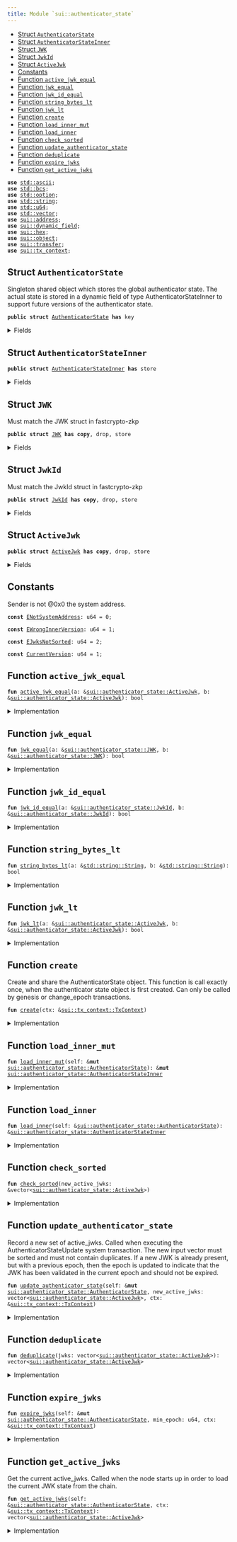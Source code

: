 ```yaml
---
title: Module `sui::authenticator_state`
---
```




-  [Struct `AuthenticatorState`](#sui_authenticator_state_AuthenticatorState)
-  [Struct `AuthenticatorStateInner`](#sui_authenticator_state_AuthenticatorStateInner)
-  [Struct `JWK`](#sui_authenticator_state_JWK)
-  [Struct `JwkId`](#sui_authenticator_state_JwkId)
-  [Struct `ActiveJwk`](#sui_authenticator_state_ActiveJwk)
-  [Constants](#@Constants_0)
-  [Function `active_jwk_equal`](#sui_authenticator_state_active_jwk_equal)
-  [Function `jwk_equal`](#sui_authenticator_state_jwk_equal)
-  [Function `jwk_id_equal`](#sui_authenticator_state_jwk_id_equal)
-  [Function `string_bytes_lt`](#sui_authenticator_state_string_bytes_lt)
-  [Function `jwk_lt`](#sui_authenticator_state_jwk_lt)
-  [Function `create`](#sui_authenticator_state_create)
-  [Function `load_inner_mut`](#sui_authenticator_state_load_inner_mut)
-  [Function `load_inner`](#sui_authenticator_state_load_inner)
-  [Function `check_sorted`](#sui_authenticator_state_check_sorted)
-  [Function `update_authenticator_state`](#sui_authenticator_state_update_authenticator_state)
-  [Function `deduplicate`](#sui_authenticator_state_deduplicate)
-  [Function `expire_jwks`](#sui_authenticator_state_expire_jwks)
-  [Function `get_active_jwks`](#sui_authenticator_state_get_active_jwks)


<pre><code><b>use</b> <a href="../std/ascii.md#std_ascii">std::ascii</a>;
<b>use</b> <a href="../std/bcs.md#std_bcs">std::bcs</a>;
<b>use</b> <a href="../std/option.md#std_option">std::option</a>;
<b>use</b> <a href="../std/string.md#std_string">std::string</a>;
<b>use</b> <a href="../std/u64.md#std_u64">std::u64</a>;
<b>use</b> <a href="../std/vector.md#std_vector">std::vector</a>;
<b>use</b> <a href="../sui/address.md#sui_address">sui::address</a>;
<b>use</b> <a href="../sui/dynamic_field.md#sui_dynamic_field">sui::dynamic_field</a>;
<b>use</b> <a href="../sui/hex.md#sui_hex">sui::hex</a>;
<b>use</b> <a href="../sui/object.md#sui_object">sui::object</a>;
<b>use</b> <a href="../sui/transfer.md#sui_transfer">sui::transfer</a>;
<b>use</b> <a href="../sui/tx_context.md#sui_tx_context">sui::tx_context</a>;
</code></pre>



<a name="sui_authenticator_state_AuthenticatorState"></a>

## Struct `AuthenticatorState`

Singleton shared object which stores the global authenticator state.
The actual state is stored in a dynamic field of type AuthenticatorStateInner to support
future versions of the authenticator state.


<pre><code><b>public</b> <b>struct</b> <a href="../sui/authenticator_state.md#sui_authenticator_state_AuthenticatorState">AuthenticatorState</a> <b>has</b> key
</code></pre>



<details>
<summary>Fields</summary>


<dl>
<dt>
<code>id: <a href="../sui/object.md#sui_object_UID">sui::object::UID</a></code>
</dt>
<dd>
</dd>
<dt>
<code>version: u64</code>
</dt>
<dd>
</dd>
</dl>


</details>

<a name="sui_authenticator_state_AuthenticatorStateInner"></a>

## Struct `AuthenticatorStateInner`



<pre><code><b>public</b> <b>struct</b> <a href="../sui/authenticator_state.md#sui_authenticator_state_AuthenticatorStateInner">AuthenticatorStateInner</a> <b>has</b> store
</code></pre>



<details>
<summary>Fields</summary>


<dl>
<dt>
<code>version: u64</code>
</dt>
<dd>
</dd>
<dt>
<code>active_jwks: vector&lt;<a href="../sui/authenticator_state.md#sui_authenticator_state_ActiveJwk">sui::authenticator_state::ActiveJwk</a>&gt;</code>
</dt>
<dd>
 List of currently active JWKs.
</dd>
</dl>


</details>

<a name="sui_authenticator_state_JWK"></a>

## Struct `JWK`

Must match the JWK struct in fastcrypto-zkp


<pre><code><b>public</b> <b>struct</b> <a href="../sui/authenticator_state.md#sui_authenticator_state_JWK">JWK</a> <b>has</b> <b>copy</b>, drop, store
</code></pre>



<details>
<summary>Fields</summary>


<dl>
<dt>
<code>kty: <a href="../std/string.md#std_string_String">std::string::String</a></code>
</dt>
<dd>
</dd>
<dt>
<code>e: <a href="../std/string.md#std_string_String">std::string::String</a></code>
</dt>
<dd>
</dd>
<dt>
<code>n: <a href="../std/string.md#std_string_String">std::string::String</a></code>
</dt>
<dd>
</dd>
<dt>
<code>alg: <a href="../std/string.md#std_string_String">std::string::String</a></code>
</dt>
<dd>
</dd>
</dl>


</details>

<a name="sui_authenticator_state_JwkId"></a>

## Struct `JwkId`

Must match the JwkId struct in fastcrypto-zkp


<pre><code><b>public</b> <b>struct</b> <a href="../sui/authenticator_state.md#sui_authenticator_state_JwkId">JwkId</a> <b>has</b> <b>copy</b>, drop, store
</code></pre>



<details>
<summary>Fields</summary>


<dl>
<dt>
<code>iss: <a href="../std/string.md#std_string_String">std::string::String</a></code>
</dt>
<dd>
</dd>
<dt>
<code>kid: <a href="../std/string.md#std_string_String">std::string::String</a></code>
</dt>
<dd>
</dd>
</dl>


</details>

<a name="sui_authenticator_state_ActiveJwk"></a>

## Struct `ActiveJwk`



<pre><code><b>public</b> <b>struct</b> <a href="../sui/authenticator_state.md#sui_authenticator_state_ActiveJwk">ActiveJwk</a> <b>has</b> <b>copy</b>, drop, store
</code></pre>



<details>
<summary>Fields</summary>


<dl>
<dt>
<code>jwk_id: <a href="../sui/authenticator_state.md#sui_authenticator_state_JwkId">sui::authenticator_state::JwkId</a></code>
</dt>
<dd>
</dd>
<dt>
<code>jwk: <a href="../sui/authenticator_state.md#sui_authenticator_state_JWK">sui::authenticator_state::JWK</a></code>
</dt>
<dd>
</dd>
<dt>
<code>epoch: u64</code>
</dt>
<dd>
</dd>
</dl>


</details>

<a name="@Constants_0"></a>

## Constants


<a name="sui_authenticator_state_ENotSystemAddress"></a>

Sender is not @0x0 the system address.


<pre><code><b>const</b> <a href="../sui/authenticator_state.md#sui_authenticator_state_ENotSystemAddress">ENotSystemAddress</a>: u64 = 0;
</code></pre>



<a name="sui_authenticator_state_EWrongInnerVersion"></a>



<pre><code><b>const</b> <a href="../sui/authenticator_state.md#sui_authenticator_state_EWrongInnerVersion">EWrongInnerVersion</a>: u64 = 1;
</code></pre>



<a name="sui_authenticator_state_EJwksNotSorted"></a>



<pre><code><b>const</b> <a href="../sui/authenticator_state.md#sui_authenticator_state_EJwksNotSorted">EJwksNotSorted</a>: u64 = 2;
</code></pre>



<a name="sui_authenticator_state_CurrentVersion"></a>



<pre><code><b>const</b> <a href="../sui/authenticator_state.md#sui_authenticator_state_CurrentVersion">CurrentVersion</a>: u64 = 1;
</code></pre>



<a name="sui_authenticator_state_active_jwk_equal"></a>

## Function `active_jwk_equal`



<pre><code><b>fun</b> <a href="../sui/authenticator_state.md#sui_authenticator_state_active_jwk_equal">active_jwk_equal</a>(a: &<a href="../sui/authenticator_state.md#sui_authenticator_state_ActiveJwk">sui::authenticator_state::ActiveJwk</a>, b: &<a href="../sui/authenticator_state.md#sui_authenticator_state_ActiveJwk">sui::authenticator_state::ActiveJwk</a>): bool
</code></pre>



<details>
<summary>Implementation</summary>


<pre><code><b>fun</b> <a href="../sui/authenticator_state.md#sui_authenticator_state_active_jwk_equal">active_jwk_equal</a>(a: &<a href="../sui/authenticator_state.md#sui_authenticator_state_ActiveJwk">ActiveJwk</a>, b: &<a href="../sui/authenticator_state.md#sui_authenticator_state_ActiveJwk">ActiveJwk</a>): bool {
    // note: epoch is ignored
    <a href="../sui/authenticator_state.md#sui_authenticator_state_jwk_equal">jwk_equal</a>(&a.jwk, &b.jwk) && <a href="../sui/authenticator_state.md#sui_authenticator_state_jwk_id_equal">jwk_id_equal</a>(&a.jwk_id, &b.jwk_id)
}
</code></pre>



</details>

<a name="sui_authenticator_state_jwk_equal"></a>

## Function `jwk_equal`



<pre><code><b>fun</b> <a href="../sui/authenticator_state.md#sui_authenticator_state_jwk_equal">jwk_equal</a>(a: &<a href="../sui/authenticator_state.md#sui_authenticator_state_JWK">sui::authenticator_state::JWK</a>, b: &<a href="../sui/authenticator_state.md#sui_authenticator_state_JWK">sui::authenticator_state::JWK</a>): bool
</code></pre>



<details>
<summary>Implementation</summary>


<pre><code><b>fun</b> <a href="../sui/authenticator_state.md#sui_authenticator_state_jwk_equal">jwk_equal</a>(a: &<a href="../sui/authenticator_state.md#sui_authenticator_state_JWK">JWK</a>, b: &<a href="../sui/authenticator_state.md#sui_authenticator_state_JWK">JWK</a>): bool {
    (&a.kty == &b.kty) &&
        (&a.e == &b.e) &&
        (&a.n == &b.n) &&
        (&a.alg == &b.alg)
}
</code></pre>



</details>

<a name="sui_authenticator_state_jwk_id_equal"></a>

## Function `jwk_id_equal`



<pre><code><b>fun</b> <a href="../sui/authenticator_state.md#sui_authenticator_state_jwk_id_equal">jwk_id_equal</a>(a: &<a href="../sui/authenticator_state.md#sui_authenticator_state_JwkId">sui::authenticator_state::JwkId</a>, b: &<a href="../sui/authenticator_state.md#sui_authenticator_state_JwkId">sui::authenticator_state::JwkId</a>): bool
</code></pre>



<details>
<summary>Implementation</summary>


<pre><code><b>fun</b> <a href="../sui/authenticator_state.md#sui_authenticator_state_jwk_id_equal">jwk_id_equal</a>(a: &<a href="../sui/authenticator_state.md#sui_authenticator_state_JwkId">JwkId</a>, b: &<a href="../sui/authenticator_state.md#sui_authenticator_state_JwkId">JwkId</a>): bool {
    (&a.iss == &b.iss) && (&a.kid == &b.kid)
}
</code></pre>



</details>

<a name="sui_authenticator_state_string_bytes_lt"></a>

## Function `string_bytes_lt`



<pre><code><b>fun</b> <a href="../sui/authenticator_state.md#sui_authenticator_state_string_bytes_lt">string_bytes_lt</a>(a: &<a href="../std/string.md#std_string_String">std::string::String</a>, b: &<a href="../std/string.md#std_string_String">std::string::String</a>): bool
</code></pre>



<details>
<summary>Implementation</summary>


<pre><code><b>fun</b> <a href="../sui/authenticator_state.md#sui_authenticator_state_string_bytes_lt">string_bytes_lt</a>(a: &String, b: &String): bool {
    <b>let</b> a_bytes = a.as_bytes();
    <b>let</b> b_bytes = b.as_bytes();
    <b>if</b> (a_bytes.length() &lt; b_bytes.length()) {
        <b>true</b>
    } <b>else</b> <b>if</b> (a_bytes.length() &gt; b_bytes.length()) {
        <b>false</b>
    } <b>else</b> {
        <b>let</b> <b>mut</b> i = 0;
        <b>while</b> (i &lt; a_bytes.length()) {
            <b>let</b> a_byte = a_bytes[i];
            <b>let</b> b_byte = b_bytes[i];
            <b>if</b> (a_byte &lt; b_byte) {
                <b>return</b> <b>true</b>
            } <b>else</b> <b>if</b> (a_byte &gt; b_byte) {
                <b>return</b> <b>false</b>
            };
            i = i + 1;
        };
        // all bytes are equal
        <b>false</b>
    }
}
</code></pre>



</details>

<a name="sui_authenticator_state_jwk_lt"></a>

## Function `jwk_lt`



<pre><code><b>fun</b> <a href="../sui/authenticator_state.md#sui_authenticator_state_jwk_lt">jwk_lt</a>(a: &<a href="../sui/authenticator_state.md#sui_authenticator_state_ActiveJwk">sui::authenticator_state::ActiveJwk</a>, b: &<a href="../sui/authenticator_state.md#sui_authenticator_state_ActiveJwk">sui::authenticator_state::ActiveJwk</a>): bool
</code></pre>



<details>
<summary>Implementation</summary>


<pre><code><b>fun</b> <a href="../sui/authenticator_state.md#sui_authenticator_state_jwk_lt">jwk_lt</a>(a: &<a href="../sui/authenticator_state.md#sui_authenticator_state_ActiveJwk">ActiveJwk</a>, b: &<a href="../sui/authenticator_state.md#sui_authenticator_state_ActiveJwk">ActiveJwk</a>): bool {
    // note: epoch is ignored
    <b>if</b> (&a.jwk_id.iss != &b.jwk_id.iss) {
        <b>return</b> <a href="../sui/authenticator_state.md#sui_authenticator_state_string_bytes_lt">string_bytes_lt</a>(&a.jwk_id.iss, &b.jwk_id.iss)
    };
    <b>if</b> (&a.jwk_id.kid != &b.jwk_id.kid) {
        <b>return</b> <a href="../sui/authenticator_state.md#sui_authenticator_state_string_bytes_lt">string_bytes_lt</a>(&a.jwk_id.kid, &b.jwk_id.kid)
    };
    <b>if</b> (&a.jwk.kty != &b.jwk.kty) {
        <b>return</b> <a href="../sui/authenticator_state.md#sui_authenticator_state_string_bytes_lt">string_bytes_lt</a>(&a.jwk.kty, &b.jwk.kty)
    };
    <b>if</b> (&a.jwk.e != &b.jwk.e) {
        <b>return</b> <a href="../sui/authenticator_state.md#sui_authenticator_state_string_bytes_lt">string_bytes_lt</a>(&a.jwk.e, &b.jwk.e)
    };
    <b>if</b> (&a.jwk.n != &b.jwk.n) {
        <b>return</b> <a href="../sui/authenticator_state.md#sui_authenticator_state_string_bytes_lt">string_bytes_lt</a>(&a.jwk.n, &b.jwk.n)
    };
    <a href="../sui/authenticator_state.md#sui_authenticator_state_string_bytes_lt">string_bytes_lt</a>(&a.jwk.alg, &b.jwk.alg)
}
</code></pre>



</details>

<a name="sui_authenticator_state_create"></a>

## Function `create`

Create and share the AuthenticatorState object. This function is call exactly once, when
the authenticator state object is first created.
Can only be called by genesis or change_epoch transactions.


<pre><code><b>fun</b> <a href="../sui/authenticator_state.md#sui_authenticator_state_create">create</a>(ctx: &<a href="../sui/tx_context.md#sui_tx_context_TxContext">sui::tx_context::TxContext</a>)
</code></pre>



<details>
<summary>Implementation</summary>


<pre><code><b>fun</b> <a href="../sui/authenticator_state.md#sui_authenticator_state_create">create</a>(ctx: &TxContext) {
    <b>assert</b>!(ctx.sender() == @0x0, <a href="../sui/authenticator_state.md#sui_authenticator_state_ENotSystemAddress">ENotSystemAddress</a>);
    <b>let</b> version = <a href="../sui/authenticator_state.md#sui_authenticator_state_CurrentVersion">CurrentVersion</a>;
    <b>let</b> inner = <a href="../sui/authenticator_state.md#sui_authenticator_state_AuthenticatorStateInner">AuthenticatorStateInner</a> {
        version,
        active_jwks: vector[],
    };
    <b>let</b> <b>mut</b> self = <a href="../sui/authenticator_state.md#sui_authenticator_state_AuthenticatorState">AuthenticatorState</a> {
        id: <a href="../sui/object.md#sui_object_authenticator_state">object::authenticator_state</a>(),
        version,
    };
    <a href="../sui/dynamic_field.md#sui_dynamic_field_add">dynamic_field::add</a>(&<b>mut</b> self.id, version, inner);
    <a href="../sui/transfer.md#sui_transfer_share_object">transfer::share_object</a>(self);
}
</code></pre>



</details>

<a name="sui_authenticator_state_load_inner_mut"></a>

## Function `load_inner_mut`



<pre><code><b>fun</b> <a href="../sui/authenticator_state.md#sui_authenticator_state_load_inner_mut">load_inner_mut</a>(self: &<b>mut</b> <a href="../sui/authenticator_state.md#sui_authenticator_state_AuthenticatorState">sui::authenticator_state::AuthenticatorState</a>): &<b>mut</b> <a href="../sui/authenticator_state.md#sui_authenticator_state_AuthenticatorStateInner">sui::authenticator_state::AuthenticatorStateInner</a>
</code></pre>



<details>
<summary>Implementation</summary>


<pre><code><b>fun</b> <a href="../sui/authenticator_state.md#sui_authenticator_state_load_inner_mut">load_inner_mut</a>(self: &<b>mut</b> <a href="../sui/authenticator_state.md#sui_authenticator_state_AuthenticatorState">AuthenticatorState</a>): &<b>mut</b> <a href="../sui/authenticator_state.md#sui_authenticator_state_AuthenticatorStateInner">AuthenticatorStateInner</a> {
    <b>let</b> version = self.version;
    // replace this with a lazy update function when we add a new version of the inner <a href="../sui/object.md#sui_object">object</a>.
    <b>assert</b>!(version == <a href="../sui/authenticator_state.md#sui_authenticator_state_CurrentVersion">CurrentVersion</a>, <a href="../sui/authenticator_state.md#sui_authenticator_state_EWrongInnerVersion">EWrongInnerVersion</a>);
    <b>let</b> inner: &<b>mut</b> <a href="../sui/authenticator_state.md#sui_authenticator_state_AuthenticatorStateInner">AuthenticatorStateInner</a> = <a href="../sui/dynamic_field.md#sui_dynamic_field_borrow_mut">dynamic_field::borrow_mut</a>(&<b>mut</b> self.id, self.version);
    <b>assert</b>!(inner.version == version, <a href="../sui/authenticator_state.md#sui_authenticator_state_EWrongInnerVersion">EWrongInnerVersion</a>);
    inner
}
</code></pre>



</details>

<a name="sui_authenticator_state_load_inner"></a>

## Function `load_inner`



<pre><code><b>fun</b> <a href="../sui/authenticator_state.md#sui_authenticator_state_load_inner">load_inner</a>(self: &<a href="../sui/authenticator_state.md#sui_authenticator_state_AuthenticatorState">sui::authenticator_state::AuthenticatorState</a>): &<a href="../sui/authenticator_state.md#sui_authenticator_state_AuthenticatorStateInner">sui::authenticator_state::AuthenticatorStateInner</a>
</code></pre>



<details>
<summary>Implementation</summary>


<pre><code><b>fun</b> <a href="../sui/authenticator_state.md#sui_authenticator_state_load_inner">load_inner</a>(self: &<a href="../sui/authenticator_state.md#sui_authenticator_state_AuthenticatorState">AuthenticatorState</a>): &<a href="../sui/authenticator_state.md#sui_authenticator_state_AuthenticatorStateInner">AuthenticatorStateInner</a> {
    <b>let</b> version = self.version;
    // replace this with a lazy update function when we add a new version of the inner <a href="../sui/object.md#sui_object">object</a>.
    <b>assert</b>!(version == <a href="../sui/authenticator_state.md#sui_authenticator_state_CurrentVersion">CurrentVersion</a>, <a href="../sui/authenticator_state.md#sui_authenticator_state_EWrongInnerVersion">EWrongInnerVersion</a>);
    <b>let</b> inner: &<a href="../sui/authenticator_state.md#sui_authenticator_state_AuthenticatorStateInner">AuthenticatorStateInner</a> = <a href="../sui/dynamic_field.md#sui_dynamic_field_borrow">dynamic_field::borrow</a>(&self.id, self.version);
    <b>assert</b>!(inner.version == version, <a href="../sui/authenticator_state.md#sui_authenticator_state_EWrongInnerVersion">EWrongInnerVersion</a>);
    inner
}
</code></pre>



</details>

<a name="sui_authenticator_state_check_sorted"></a>

## Function `check_sorted`



<pre><code><b>fun</b> <a href="../sui/authenticator_state.md#sui_authenticator_state_check_sorted">check_sorted</a>(new_active_jwks: &vector&lt;<a href="../sui/authenticator_state.md#sui_authenticator_state_ActiveJwk">sui::authenticator_state::ActiveJwk</a>&gt;)
</code></pre>



<details>
<summary>Implementation</summary>


<pre><code><b>fun</b> <a href="../sui/authenticator_state.md#sui_authenticator_state_check_sorted">check_sorted</a>(new_active_jwks: &vector&lt;<a href="../sui/authenticator_state.md#sui_authenticator_state_ActiveJwk">ActiveJwk</a>&gt;) {
    <b>let</b> <b>mut</b> i = 0;
    <b>while</b> (i &lt; new_active_jwks.length() - 1) {
        <b>let</b> a = &new_active_jwks[i];
        <b>let</b> b = &new_active_jwks[i + 1];
        <b>assert</b>!(<a href="../sui/authenticator_state.md#sui_authenticator_state_jwk_lt">jwk_lt</a>(a, b), <a href="../sui/authenticator_state.md#sui_authenticator_state_EJwksNotSorted">EJwksNotSorted</a>);
        i = i + 1;
    };
}
</code></pre>



</details>

<a name="sui_authenticator_state_update_authenticator_state"></a>

## Function `update_authenticator_state`

Record a new set of active_jwks. Called when executing the AuthenticatorStateUpdate system
transaction. The new input vector must be sorted and must not contain duplicates.
If a new JWK is already present, but with a previous epoch, then the epoch is updated to
indicate that the JWK has been validated in the current epoch and should not be expired.


<pre><code><b>fun</b> <a href="../sui/authenticator_state.md#sui_authenticator_state_update_authenticator_state">update_authenticator_state</a>(self: &<b>mut</b> <a href="../sui/authenticator_state.md#sui_authenticator_state_AuthenticatorState">sui::authenticator_state::AuthenticatorState</a>, new_active_jwks: vector&lt;<a href="../sui/authenticator_state.md#sui_authenticator_state_ActiveJwk">sui::authenticator_state::ActiveJwk</a>&gt;, ctx: &<a href="../sui/tx_context.md#sui_tx_context_TxContext">sui::tx_context::TxContext</a>)
</code></pre>



<details>
<summary>Implementation</summary>


<pre><code><b>fun</b> <a href="../sui/authenticator_state.md#sui_authenticator_state_update_authenticator_state">update_authenticator_state</a>(
    self: &<b>mut</b> <a href="../sui/authenticator_state.md#sui_authenticator_state_AuthenticatorState">AuthenticatorState</a>,
    new_active_jwks: vector&lt;<a href="../sui/authenticator_state.md#sui_authenticator_state_ActiveJwk">ActiveJwk</a>&gt;,
    ctx: &TxContext,
) {
    // Validator will make a special system call with sender set <b>as</b> 0x0.
    <b>assert</b>!(ctx.sender() == @0x0, <a href="../sui/authenticator_state.md#sui_authenticator_state_ENotSystemAddress">ENotSystemAddress</a>);
    <a href="../sui/authenticator_state.md#sui_authenticator_state_check_sorted">check_sorted</a>(&new_active_jwks);
    <b>let</b> new_active_jwks = <a href="../sui/authenticator_state.md#sui_authenticator_state_deduplicate">deduplicate</a>(new_active_jwks);
    <b>let</b> inner = self.<a href="../sui/authenticator_state.md#sui_authenticator_state_load_inner_mut">load_inner_mut</a>();
    <b>let</b> <b>mut</b> res = vector[];
    <b>let</b> <b>mut</b> i = 0;
    <b>let</b> <b>mut</b> j = 0;
    <b>let</b> active_jwks_len = inner.active_jwks.length();
    <b>let</b> new_active_jwks_len = new_active_jwks.length();
    <b>while</b> (i &lt; active_jwks_len && j &lt; new_active_jwks_len) {
        <b>let</b> old_jwk = &inner.active_jwks[i];
        <b>let</b> new_jwk = &new_active_jwks[j];
        // when they are equal, push only one, but <b>use</b> the max epoch of the two
        <b>if</b> (<a href="../sui/authenticator_state.md#sui_authenticator_state_active_jwk_equal">active_jwk_equal</a>(old_jwk, new_jwk)) {
            <b>let</b> <b>mut</b> jwk = *old_jwk;
            jwk.epoch = old_jwk.epoch.max(new_jwk.epoch);
            res.push_back(jwk);
            i = i + 1;
            j = j + 1;
        } <b>else</b> <b>if</b> (<a href="../sui/authenticator_state.md#sui_authenticator_state_jwk_id_equal">jwk_id_equal</a>(&old_jwk.jwk_id, &new_jwk.jwk_id)) {
            // <b>if</b> only jwk_id is equal, then the key <b>has</b> changed. Providers should not send
            // JWKs like this, but <b>if</b> they do, we must ignore the new <a href="../sui/authenticator_state.md#sui_authenticator_state_JWK">JWK</a> to avoid having a
            // liveness / forking issues
            res.push_back(*old_jwk);
            i = i + 1;
            j = j + 1;
        } <b>else</b> <b>if</b> (<a href="../sui/authenticator_state.md#sui_authenticator_state_jwk_lt">jwk_lt</a>(old_jwk, new_jwk)) {
            res.push_back(*old_jwk);
            i = i + 1;
        } <b>else</b> {
            res.push_back(*new_jwk);
            j = j + 1;
        }
    };
    <b>while</b> (i &lt; active_jwks_len) {
        res.push_back(inner.active_jwks[i]);
        i = i + 1;
    };
    <b>while</b> (j &lt; new_active_jwks_len) {
        res.push_back(new_active_jwks[j]);
        j = j + 1;
    };
    inner.active_jwks = res;
}
</code></pre>



</details>

<a name="sui_authenticator_state_deduplicate"></a>

## Function `deduplicate`



<pre><code><b>fun</b> <a href="../sui/authenticator_state.md#sui_authenticator_state_deduplicate">deduplicate</a>(jwks: vector&lt;<a href="../sui/authenticator_state.md#sui_authenticator_state_ActiveJwk">sui::authenticator_state::ActiveJwk</a>&gt;): vector&lt;<a href="../sui/authenticator_state.md#sui_authenticator_state_ActiveJwk">sui::authenticator_state::ActiveJwk</a>&gt;
</code></pre>



<details>
<summary>Implementation</summary>


<pre><code><b>fun</b> <a href="../sui/authenticator_state.md#sui_authenticator_state_deduplicate">deduplicate</a>(jwks: vector&lt;<a href="../sui/authenticator_state.md#sui_authenticator_state_ActiveJwk">ActiveJwk</a>&gt;): vector&lt;<a href="../sui/authenticator_state.md#sui_authenticator_state_ActiveJwk">ActiveJwk</a>&gt; {
    <b>let</b> <b>mut</b> res = vector[];
    <b>let</b> <b>mut</b> i = 0;
    <b>let</b> <b>mut</b> prev: Option&lt;<a href="../sui/authenticator_state.md#sui_authenticator_state_JwkId">JwkId</a>&gt; = option::none();
    <b>while</b> (i &lt; jwks.length()) {
        <b>let</b> jwk = &jwks[i];
        <b>if</b> (prev.is_none()) {
            prev.fill(jwk.jwk_id);
        } <b>else</b> <b>if</b> (<a href="../sui/authenticator_state.md#sui_authenticator_state_jwk_id_equal">jwk_id_equal</a>(prev.<a href="../sui/borrow.md#sui_borrow">borrow</a>(), &jwk.jwk_id)) {
            // skip duplicate jwks in input
            i = i + 1;
            <b>continue</b>
        } <b>else</b> {
            *prev.borrow_mut() = jwk.jwk_id;
        };
        res.push_back(*jwk);
        i = i + 1;
    };
    res
}
</code></pre>



</details>

<a name="sui_authenticator_state_expire_jwks"></a>

## Function `expire_jwks`



<pre><code><b>fun</b> <a href="../sui/authenticator_state.md#sui_authenticator_state_expire_jwks">expire_jwks</a>(self: &<b>mut</b> <a href="../sui/authenticator_state.md#sui_authenticator_state_AuthenticatorState">sui::authenticator_state::AuthenticatorState</a>, min_epoch: u64, ctx: &<a href="../sui/tx_context.md#sui_tx_context_TxContext">sui::tx_context::TxContext</a>)
</code></pre>



<details>
<summary>Implementation</summary>


<pre><code><b>fun</b> <a href="../sui/authenticator_state.md#sui_authenticator_state_expire_jwks">expire_jwks</a>(
    self: &<b>mut</b> <a href="../sui/authenticator_state.md#sui_authenticator_state_AuthenticatorState">AuthenticatorState</a>,
    // any jwk below this epoch is not retained
    min_epoch: u64,
    ctx: &TxContext,
) {
    // This will only be called by sui_system::advance_epoch
    <b>assert</b>!(ctx.sender() == @0x0, <a href="../sui/authenticator_state.md#sui_authenticator_state_ENotSystemAddress">ENotSystemAddress</a>);
    <b>let</b> inner = <a href="../sui/authenticator_state.md#sui_authenticator_state_load_inner_mut">load_inner_mut</a>(self);
    <b>let</b> len = inner.active_jwks.length();
    // first we count how many jwks from each issuer are above the min_epoch
    // and store the counts in a vector that parallels the (sorted) active_jwks vector
    <b>let</b> <b>mut</b> issuer_max_epochs = vector[];
    <b>let</b> <b>mut</b> i = 0;
    <b>let</b> <b>mut</b> prev_issuer: Option&lt;String&gt; = option::none();
    <b>while</b> (i &lt; len) {
        <b>let</b> cur = &inner.active_jwks[i];
        <b>let</b> cur_iss = &cur.jwk_id.iss;
        <b>if</b> (prev_issuer.is_none()) {
            prev_issuer.fill(*cur_iss);
            issuer_max_epochs.push_back(cur.epoch);
        } <b>else</b> {
            <b>if</b> (cur_iss == prev_issuer.<a href="../sui/borrow.md#sui_borrow">borrow</a>()) {
                <b>let</b> back = issuer_max_epochs.length() - 1;
                <b>let</b> prev_max_epoch = &<b>mut</b> issuer_max_epochs[back];
                *prev_max_epoch = (*prev_max_epoch).max(cur.epoch);
            } <b>else</b> {
                *prev_issuer.borrow_mut() = *cur_iss;
                issuer_max_epochs.push_back(cur.epoch);
            }
        };
        i = i + 1;
    };
    // Now, filter out any JWKs that are below the min_epoch, unless that issuer <b>has</b> no
    // JWKs &gt;= the min_epoch, in which case we keep all of them.
    <b>let</b> <b>mut</b> new_active_jwks: vector&lt;<a href="../sui/authenticator_state.md#sui_authenticator_state_ActiveJwk">ActiveJwk</a>&gt; = vector[];
    <b>let</b> <b>mut</b> prev_issuer: Option&lt;String&gt; = option::none();
    <b>let</b> <b>mut</b> i = 0;
    <b>let</b> <b>mut</b> j = 0;
    <b>while</b> (i &lt; len) {
        <b>let</b> jwk = &inner.active_jwks[i];
        <b>let</b> cur_iss = &jwk.jwk_id.iss;
        <b>if</b> (prev_issuer.is_none()) {
            prev_issuer.fill(*cur_iss);
        } <b>else</b> <b>if</b> (cur_iss != prev_issuer.<a href="../sui/borrow.md#sui_borrow">borrow</a>()) {
            *prev_issuer.borrow_mut() = *cur_iss;
            j = j + 1;
        };
        let max_epoch_for_iss = &issuer_max_epochs[j];
        // If the issuer for this jwk has no jwks that meet the minimum epoch,
        // then we keep all JWKs from that issuer. Otherwise, we only keep JWKs
        // that meet or exceed the minimum epoch.
        if (*max_epoch_for_iss < min_epoch || jwk.epoch >= min_epoch) {
            new_active_jwks.push_back(*jwk);
        };
        i = i + 1;
    };
    inner.active_jwks = new_active_jwks;
}
</code></pre>



</details>

<a name="sui_authenticator_state_get_active_jwks"></a>

## Function `get_active_jwks`

Get the current active_jwks. Called when the node starts up in order to load the current
JWK state from the chain.


<pre><code><b>fun</b> <a href="../sui/authenticator_state.md#sui_authenticator_state_get_active_jwks">get_active_jwks</a>(self: &<a href="../sui/authenticator_state.md#sui_authenticator_state_AuthenticatorState">sui::authenticator_state::AuthenticatorState</a>, ctx: &<a href="../sui/tx_context.md#sui_tx_context_TxContext">sui::tx_context::TxContext</a>): vector&lt;<a href="../sui/authenticator_state.md#sui_authenticator_state_ActiveJwk">sui::authenticator_state::ActiveJwk</a>&gt;
</code></pre>



<details>
<summary>Implementation</summary>


<pre><code><b>fun</b> <a href="../sui/authenticator_state.md#sui_authenticator_state_get_active_jwks">get_active_jwks</a>(self: &<a href="../sui/authenticator_state.md#sui_authenticator_state_AuthenticatorState">AuthenticatorState</a>, ctx: &TxContext): vector&lt;<a href="../sui/authenticator_state.md#sui_authenticator_state_ActiveJwk">ActiveJwk</a>&gt; {
    <b>assert</b>!(ctx.sender() == @0x0, <a href="../sui/authenticator_state.md#sui_authenticator_state_ENotSystemAddress">ENotSystemAddress</a>);
    self.<a href="../sui/authenticator_state.md#sui_authenticator_state_load_inner">load_inner</a>().active_jwks
}
</code></pre>



</details>
